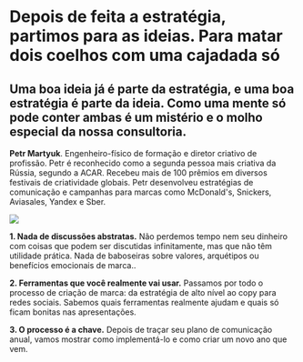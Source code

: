 # Depois de feita a estratégia, partimos para as ideias. Para matar dois coelhos com uma cajadada só

## Uma boa ideia já é parte da estratégia, e uma boa estratégia é parte da ideia. Como uma mente só pode conter ambas é um mistério e o molho especial da nossa consultoria.

__Petr Martyuk__. Engenheiro-físico de formação e diretor criativo de profissão. Petr é reconhecido como a segunda pessoa mais criativa da Rússia, segundo a ACAR. Recebeu mais de 100 prêmios em diversos festivais de criatividade globais. Petr desenvolveu estratégias de comunicação e campanhas para marcas como McDonald's, Snickers, Aviasales, Yandex e Sber.

![](/../../img/self-2.jpg)

__1. Nada de discussões abstratas.__ Não perdemos tempo nem seu dinheiro com coisas que podem ser discutidas infinitamente, mas que não têm utilidade prática. Nada de baboseiras sobre valores, arquétipos ou benefícios emocionais de marca..

__2. Ferramentas que você realmente vai usar.__ Passamos por todo o processo de criação de marca: da estratégia de alto nível ao copy para redes sociais. Sabemos quais ferramentas realmente ajudam e quais só ficam bonitas nas apresentações.

__3. O processo é a chave.__ Depois de traçar seu plano de comunicação anual, vamos mostrar como implementá-lo e como criar um novo ano que vem.
